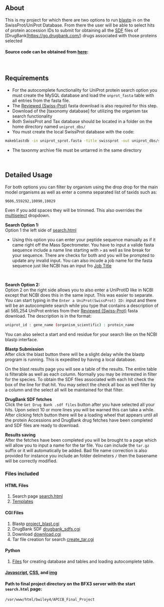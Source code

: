 ## About
This is my project for which there are two options to run [blastp](https://blast.ncbi.nlm.nih.gov/Blast.cgi?PAGE=Proteins)
in on the SwissProt/UniProt Database.  From there the user will be
able to select hits of protein accession IDs to submit for obtaining
all the [SDF](https://en.wikipedia.org/wiki/Chemical_table_file#SDF) files
of [DrugBank]https://go.drugbank.com/) drugs associated with those
proteins selected
#### Source code can be obtained from [here](https://github.com/BJWiley233/APCCB_Final_Project/releases/tag/0.0.1):
<br>

## Requirements
* For the autocomplete functionality for UniProt protein search option
you must create the MySQL database and load the `unprot_fasta` table with 
all entries from the fasta file.  
* The [Reviewed (Swiss-Prot)](https://ftp.uniprot.org/pub/databases/uniprot/current_release/knowledgebase/complete/uniprot_sprot.fasta.gz) fasta download is also required for this step.
* Download of the [taxonomy database] for utilizing the organism tax search functionality
* Both SwissProt and Tax database should be located in a folder on the home directory named `uniprot_dbs/`
* You must create the local SwissProt database with the code:
```sh
makeblastdb -in uniprot_sprot.fasta -title swissprot -out uniprot_dbs/swissprot -dbtype prot
```
* The taxonmy archive file must be untarred in the same directory
<br>

## Detailed Usage
For both options you can filter by organism using the drop drop for the main
model organisms as well as enter a comma separated list of taxids such as:
```sh
9606,559292,10090,10029
```
Even if you add spaces they will be trimmed.  This also overrides the [multiselect](http://davidstutz.github.io/bootstrap-multiselect/#examples) dropdown.

**Search Option 1:**
<br>
Option 1 the left side of [search.html](https://github.com/BJWiley233/APCCB_Final_Project/blob/main/search.html)
* Using this option you can enter your peptide sequence manually as if it came right off the Mass Spectrometer.  You have to input a valide fasta sequence include a name line starting with `>` as well as line break for your sequence.  There are checks for both and you will be prompted to update any invalid input.  You can also incude a job name for the fasta sequence just like NCBI has an input fro [Job Title](https://blast.ncbi.nlm.nih.gov/Blast.cgi?PROGRAM=blastp&PAGE_TYPE=BlastSearch&LINK_LOC=blasthome)
<br>

**Search Option 2:**
<br>
Option 2 on the right side allows you to also enter a UniProtID like in NCBI except that NCBI does this in the same input.  This was easier to separate.  You can start typing in the `Enter a UniProt(SwissProt) ID:` input and there will be an autocomplete search while you type that contains a description of all 565,254 UniProt entries from their [Reviewed (Swiss-Prot)](https://ftp.uniprot.org/pub/databases/uniprot/current_release/knowledgebase/complete/uniprot_sprot.fasta.gz) fasta download.  The description is in the format:
```sh
uniprot_id : gene_name (organism_scientific) : protein_name
```
You can also select a start and end residue for your search like on the NCBI blastp interface.

**Blastp Submission**
<br>
After click the blast button there will be a slight delay while the blastp program
is running.  This is expedited by having a local database.

On the blast results page you will see a table of the results.  The entire table is filterable as well as each column.  Normally you may be interested in filter for the species.  To obtain the SDF files associated with each hit check the box of the line for that hit.  You may select the check all box as well filter by a column and the select all will be maintained for that filter.

**DrugBank SDF fetches**
<br>
Click the `Get Drug Bank .sdf files` button after you have selected all your hits.  Upon select 10 or more lines you will be warned this can take a while.  After clicking fetch button there will be a loading wheel that appears until all the protein Accessions and DrugBank drug fetches have been completed and SDF files are ready to download.

**Results saving**
<br>
After the fetches have been completed you will be brought to a page which will allow you to input a name for the tar file.  You can include the `tar.gz` suffix or it will automatically be added. Bad file name correction is also provided for instance you include an folder delimeters `/` then the basename will be correctly modified.
<br>

### Files included

#### HTML Files
1. Search page [search.html](https://github.com/BJWiley233/APCCB_Final_Project/blob/main/search.html)
2. [Templates](https://github.com/BJWiley233/APCCB_Final_Project/tree/main/templates)

#### CGI Files
1. Blastp [project_blast.cgi](https://github.com/BJWiley233/APCCB_Final_Project/blob/main/project_blast.cgi)
2. DrugBank SDF [drugbank_sdfs.cgi](https://github.com/BJWiley233/APCCB_Final_Project/blob/main/drugbank_sdfs.cgi)
3. Download [download.cgi](https://github.com/BJWiley233/APCCB_Final_Project/blob/main/download.cgi)
4. Tar file creation for search [create_tar.cgi](https://github.com/BJWiley233/APCCB_Final_Project/blob/main/create_tar.cgi)

#### Python 
1. [Files](https://github.com/BJWiley233/APCCB_Final_Project/tree/main/python) for creating database and tables and loading autocomplete table.

#### [Javascript](https://github.com/BJWiley233/APCCB_Final_Project/tree/main/js), [CSS](https://github.com/BJWiley233/APCCB_Final_Project/tree/main/css), and [img](https://github.com/BJWiley233/APCCB_Final_Project/tree/main/img)

#### Path to final project directory on the BFX3 server with the start `search.html` page:
`/var/www/html/bwiley4/APCCB_Final_Project`